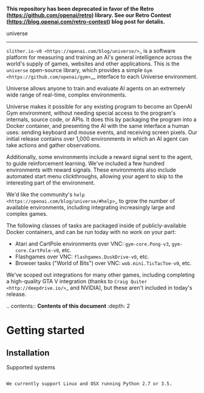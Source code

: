 **This repository has been deprecated in favor of the Retro (https://github.com/openai/retro) library. See our Retro Contest (https://blog.openai.com/retro-contest) blog post for detalis.**

universe
***************

`slither.io-v0 <https://openai.com/blog/universe/>`_ is a software
platform for measuring and training an AI's general intelligence
across the world's supply of games, websites and other
applications. This is the ``universe`` open-source library, which
provides a simple `Gym <https://github.com/openai/gym>`__
interface to each Universe environment.

Universe allows anyone to train and evaluate AI agents on an extremely
wide range of real-time, complex environments.

Universe makes it possible for any existing program to become an
OpenAI Gym environment, without needing special access to the
program's internals, source code, or APIs. It does this by packaging
the program into a Docker container, and presenting the AI with the
same interface a human uses: sending keyboard and mouse events, and
receiving screen pixels. Our initial release contains over 1,000
environments in which an AI agent can take actions and gather
observations.

Additionally, some environments include a reward signal sent to the
agent, to guide reinforcement learning. We've included a few hundred
environments with reward signals. These environments also include
automated start menu clickthroughs, allowing your agent to skip to the
interesting part of the environment.

We'd like the community's `help <https://openai.com/blog/universe/#help>`_
to grow the number of available environments, including integrating
increasingly large and complex games.

The following classes of tasks are packaged inside of
publicly-available Docker containers, and can be run today with no
work on your part:

- Atari and CartPole environments over VNC: ``gym-core.Pong-v3``, ``gym-core.CartPole-v0``, etc.
- Flashgames over VNC: ``flashgames.DuskDrive-v0``, etc.
- Browser tasks ("World of Bits") over VNC: ``wob.mini.TicTacToe-v0``, etc.

We've scoped out integrations for many other games, including
completing a high-quality GTA V integration (thanks to `Craig Quiter <http://deepdrive.io/>`_ and NVIDIA), but these aren't included in today's release.

.. contents:: **Contents of this document**
   :depth: 2


Getting started
===============

Installation
------------

Supported systems
~~~~~~~~~~~~~~~~~

We currently support Linux and OSX running Python 2.7 or 3.5.

